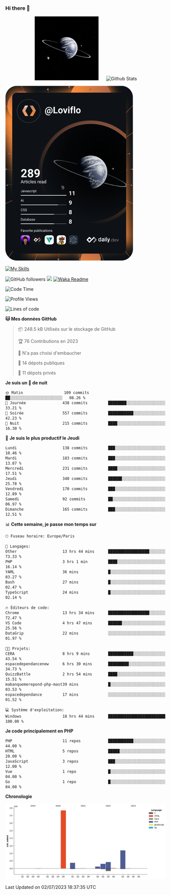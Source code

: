 ### Hi there 👋

<p align="center">
  <img src="https://github.com/Loviflo/Loviflo/blob/main/img/portrait.jpg" alt="Loviflo" height="200" style="margin-right: 20px"/>
  <img src="https://github-readme-stats.vercel.app/api?username=Loviflo&show_icons=true&theme=graywhite" alt="Github Stats" />
</p>

<a href="https://app.daily.dev/loviflo"><img src="https://github.com/loviflo/loviflo/blob/main/devcard.svg" width="400" alt="Loviflo's Dev Card"/></a>


[![My Skills](https://skillicons.dev/icons?i=php,laravel,symfony,mysql,js,ts,html,css,sass,angular,docker,webpack,vscode,figma,git,github,gitlab)](https://skillicons.dev)


![GitHub followers](https://img.shields.io/github/followers/Loviflo?label=Follow&style=social)
![](https://visitor-badge.glitch.me/badge?page_id=Loviflo.Loviflo)
[![Waka Readme](https://github.com/Loviflo/Loviflo/actions/workflows/update-stats.yml/badge.svg)](https://github.com/Loviflo/Loviflo/actions/workflows/update-stats.yml)

<!--START_SECTION:waka-->
![Code Time](http://img.shields.io/badge/Code%20Time-1%2C285%20hrs%2052%20mins-blue)

![Profile Views](http://img.shields.io/badge/Vues%20du%20profil-0-blue)

![Lines of code](https://img.shields.io/badge/Depuis%20Hello%20World%2C%20j%27ai%20%C3%A9crit-6.2%20million%20Lignes%20de%20code-blue)

**🐱 Mes données GitHub** 

> 📦 248.5 kB Utilisés sur le stockage de GitHub 
 > 
> 🏆 76 Contributions en 2023
 > 
> 🚫 N'a pas choisi d'embaucher
 > 
> 📜 14 dépots publiques 
 > 
> 🔑 11 dépots privés 
 > 
**Je suis un 🦉 de nuit** 

```text
🌞 Matin                  109 commits         ██░░░░░░░░░░░░░░░░░░░░░░░   08.26 % 
🌆 Journée                438 commits         ████████░░░░░░░░░░░░░░░░░   33.21 % 
🌃 Soirée                 557 commits         ███████████░░░░░░░░░░░░░░   42.23 % 
🌙 Nuit                   215 commits         ████░░░░░░░░░░░░░░░░░░░░░   16.30 % 
```
📅 **Je suis le plus productif le Jeudi** 

```text
Lundi                    138 commits         ███░░░░░░░░░░░░░░░░░░░░░░   10.46 % 
Mardi                    183 commits         ███░░░░░░░░░░░░░░░░░░░░░░   13.87 % 
Mercredi                 231 commits         ████░░░░░░░░░░░░░░░░░░░░░   17.51 % 
Jeudi                    340 commits         ██████░░░░░░░░░░░░░░░░░░░   25.78 % 
Vendredi                 170 commits         ███░░░░░░░░░░░░░░░░░░░░░░   12.89 % 
Samedi                   92 commits          ██░░░░░░░░░░░░░░░░░░░░░░░   06.97 % 
Dimanche                 165 commits         ███░░░░░░░░░░░░░░░░░░░░░░   12.51 % 
```


📊 **Cette semaine, je passe mon temps sur** 

```text
🕑︎ Fuseau horaire: Europe/Paris

💬 Langages: 
Other                    13 hrs 44 mins      ██████████████████░░░░░░░   73.33 % 
PHP                      3 hrs 1 min         ████░░░░░░░░░░░░░░░░░░░░░   16.14 % 
YAML                     36 mins             █░░░░░░░░░░░░░░░░░░░░░░░░   03.27 % 
Bash                     27 mins             █░░░░░░░░░░░░░░░░░░░░░░░░   02.47 % 
TypeScript               24 mins             █░░░░░░░░░░░░░░░░░░░░░░░░   02.14 % 

🔥 Éditeurs de code: 
Chrome                   13 hrs 34 mins      ██████████████████░░░░░░░   72.47 % 
VS Code                  4 hrs 47 mins       ██████░░░░░░░░░░░░░░░░░░░   25.56 % 
DataGrip                 22 mins             ░░░░░░░░░░░░░░░░░░░░░░░░░   01.97 % 

🐱‍💻 Projets: 
CERA                     8 hrs 9 mins        ███████████░░░░░░░░░░░░░░   43.54 % 
espacedependancenew      6 hrs 30 mins       █████████░░░░░░░░░░░░░░░░   34.73 % 
QuizzBattle              2 hrs 54 mins       ████░░░░░░░░░░░░░░░░░░░░░   15.51 % 
mabanquemerepond-php-mast39 mins             █░░░░░░░░░░░░░░░░░░░░░░░░   03.53 % 
espacedependance         17 mins             ░░░░░░░░░░░░░░░░░░░░░░░░░   01.52 % 

💻 Système d'exploitation: 
Windows                  18 hrs 44 mins      █████████████████████████   100.00 % 
```

**Je code principalement en PHP** 

```text
PHP                      11 repos            ███████████░░░░░░░░░░░░░░   44.00 % 
HTML                     5 repos             █████░░░░░░░░░░░░░░░░░░░░   20.00 % 
JavaScript               3 repos             ███░░░░░░░░░░░░░░░░░░░░░░   12.00 % 
Vue                      1 repo              █░░░░░░░░░░░░░░░░░░░░░░░░   04.00 % 
Go                       1 repo              █░░░░░░░░░░░░░░░░░░░░░░░░   04.00 % 
```



**Chronologie**

![Lines of Code chart](https://raw.githubusercontent.com/Loviflo/Loviflo/main/assets/bar_graph.png)


 Last Updated on 02/07/2023 18:37:35 UTC
<!--END_SECTION:waka-->
